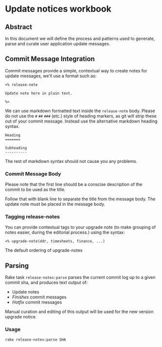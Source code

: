 # Update notices workbook

## Abstract

In this document we will define the process and patterns used to
generate, parse and curate user application update messages.

## Commit Message Integration

Commit messages provide a simple, contextual way to create notes for update messages, we'll use a format such as:

```
<% release-note

Update note here in plain text.

%>
```

We can use markdown formatted text inside the `release-note`
body. Please do not use the `#` `##` `###` (etc.) style of heading
markers, as git will strip these out of your commit message. Instead
use the alternative markdown heading syntax.

```
Heading
=======

Subheading
----------
```

The rest of markdown syntax should not cause you any problems.

### Commit Message Body

Please note that the first line should be a conscise description of the commit to be used as the title.

Follow that with blank line to separate the title from the message body. The update note must be placed in the message body.

### Tagging release-notes

You can provide contextual tags to your upgrade note (to make grouping
of notes easier, during the editorial process.) using the syntax:

```
<% upgrade-note(ddr, timesheets, finance, ...)
```

The default ordering of upgrade-notes

## Parsing

Rake task `release-notes:parse` parses the current commit log up to a given commit sha, and produces text output of:

* Update notes
* _Finishes_ commit messages
* _Hotfix_ commit messages

Manual curation and editing of this output will be used for the new version upgrade notice.

### Usage


    rake release-notes:parse SHA

